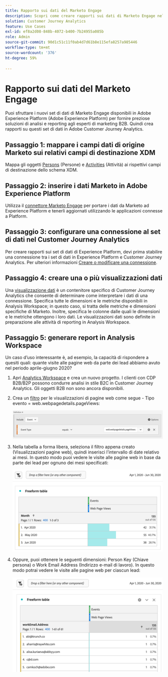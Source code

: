```yaml
---
title: Rapporto sui dati del Marketo Engage
description: Scopri come creare rapporti sui dati di Marketo Engage nel Customer Journey Analytics
solution: Customer Journey Analytics
feature: Use Cases
exl-id: ef8a2d08-848b-4072-b400-7b24955a085b
role: Admin
source-git-commit: 90d1c51c11f0ab4d7d61b8e115efa8257a985446
workflow-type: tm+mt
source-wordcount: '376'
ht-degree: 59%

---
```


# Rapporto sui dati del Marketo Engage

Puoi sfruttare i nuovi set di dati di Marketo Engage disponibili in Adobe Experience Platform (Adobe Experience Platform) per fornire preziose soluzioni di analisi e reporting agli esperti di marketing B2B. Quindi crea rapporti su questi set di dati in Adobe Customer Journey Analytics.

## Passaggio 1: mappare i campi dati di origine Marketo sui relativi campi di destinazione XDM

Mappa gli oggetti [Persons](https://experienceleague.adobe.com/docs/experience-platform/sources/connectors/adobe-applications/mapping/marketo.html#persons) (Persone) e [Activities](https://experienceleague.adobe.com/docs/experience-platform/sources/connectors/adobe-applications/mapping/marketo.html#activities) (Attività) ai rispettivi campi di destinazione dello schema XDM.

## Passaggio 2: inserire i dati Marketo in Adobe Experience Platform

Utilizza il [connettore Marketo Engage](https://experienceleague.adobe.com/docs/experience-platform/sources/connectors/adobe-applications/marketo/marketo.html) per portare i dati da Marketo ad Experience Platform e tenerli aggiornati utilizzando le applicazioni connesse a Platform.

## Passaggio 3: configurare una connessione al set di dati nel Customer Journey Analytics

Per creare rapporti sui set di dati di Experience Platform, devi prima stabilire una connessione tra i set di dati in Experience Platform e Customer Journey Analytics. Per ulteriori informazioni [Creare o modificare una connessione](https://experienceleague.adobe.com/docs/analytics-platform/using/cja-connections/create-connection.html?lang=it).

## Passaggio 4: creare una o più visualizzazioni dati

Una [visualizzazione dati](/help/data-views/data-views.md) è un contenitore specifico di Customer Journey Analytics che consente di determinare come interpretare i dati di una connessione. Specifica tutte le dimensioni e le metriche disponibili in Analysis Workspace; in questo caso, si tratta delle metriche e dimensioni specifiche di Marketo. Inoltre, specifica le colonne dalle quali le dimensioni e le metriche ottengono i loro dati. Le visualizzazioni dati sono definite in preparazione alle attività di reporting in Analysis Workspace.

## Passaggio 5: generare report in Analysis Workspace

Un caso d’uso interessante è, ad esempio, la capacità di rispondere a quesiti quali: quante visite alle pagine web da parte dei lead abbiamo avuto nel periodo aprile-giugno 2020?

1. Apri [Analytics Workspace](/help/analysis-workspace/home.md) e crea un nuovo progetto.
I clienti con CDP B2B/B2P possono condurre analisi in stile B2C in Customer Journey Analytics. Gli oggetti B2B non sono ancora disponibili.

1. Crea un [filtro](/help/components/filters/create-filters.md) per le visualizzazioni di pagine web come segue - Tipo evento = web.webpagedetails.pageViews:

   ![Finestra di definizione che mostra il tipo di evento ed evento](../assets/marketo-filter.png)

1. Nella tabella a forma libera, seleziona il filtro appena creato (Visualizzazioni pagine web), quindi inserisci l’intervallo di date relativo ai mesi. In questo modo puoi vedere le visite alle pagine web in base da parte dei lead per ognuno dei mesi specificati:

   ![Tabella a forma libera che mostra gli eventi per mese.](../assets/marketo-freeform.png)

1. Oppure, puoi ottenere le seguenti dimensioni: Person Key (Chiave persona) o Work Email Address (Indirizzo e-mail di lavoro). In questo modo potrai vedere le visite alle pagine web per ciascun lead:

   ![Tabella a forma libera con eventi e workEmail.Address e visualizzazioni di pagine Web.](../assets/marketo-freeform2.png)
